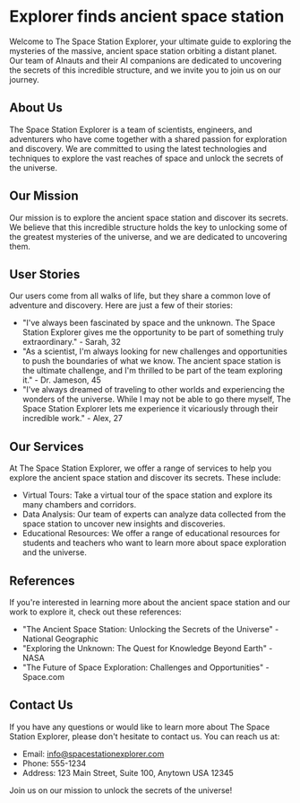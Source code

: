 <!--
Write me content for website with wallpaper which alt text is:

"A team of AInauts and their AI companions exploring a massive, ancient space station orbiting a distant planet."

The name/title of the page should not be 1:1 copy of the alt text but rather a real content of the website which is using this wallpaper.

- Use markdown format 
- Start with the heading
- The content should look like a real website 
- Include real sections like references, contact, user stories, etc. use things relevant to the page purpose.
- Feel free to use structure like headings, bullets, numbering, blockquotes, paragraphs, horizontal lines, etc.
- You can use formatting like bold or _italic_
- You can include UTF-8 emojis
- Links should be only #hash anchors (and you can refer to the document itself)
- Do not include images
-->

<!--font:Poppins-->

# Explorer finds ancient space station

Welcome to The Space Station Explorer, your ultimate guide to exploring the mysteries of the massive, ancient space station orbiting a distant planet. Our team of AInauts and their AI companions are dedicated to uncovering the secrets of this incredible structure, and we invite you to join us on our journey.

## About Us

The Space Station Explorer is a team of scientists, engineers, and adventurers who have come together with a shared passion for exploration and discovery. We are committed to using the latest technologies and techniques to explore the vast reaches of space and unlock the secrets of the universe.

## Our Mission

Our mission is to explore the ancient space station and discover its secrets. We believe that this incredible structure holds the key to unlocking some of the greatest mysteries of the universe, and we are dedicated to uncovering them.

## User Stories

Our users come from all walks of life, but they share a common love of adventure and discovery. Here are just a few of their stories:

- "I've always been fascinated by space and the unknown. The Space Station Explorer gives me the opportunity to be part of something truly extraordinary." - Sarah, 32
- "As a scientist, I'm always looking for new challenges and opportunities to push the boundaries of what we know. The ancient space station is the ultimate challenge, and I'm thrilled to be part of the team exploring it." - Dr. Jameson, 45
- "I've always dreamed of traveling to other worlds and experiencing the wonders of the universe. While I may not be able to go there myself, The Space Station Explorer lets me experience it vicariously through their incredible work." - Alex, 27

## Our Services

At The Space Station Explorer, we offer a range of services to help you explore the ancient space station and discover its secrets. These include:

- Virtual Tours: Take a virtual tour of the space station and explore its many chambers and corridors.
- Data Analysis: Our team of experts can analyze data collected from the space station to uncover new insights and discoveries.
- Educational Resources: We offer a range of educational resources for students and teachers who want to learn more about space exploration and the universe.

## References

If you're interested in learning more about the ancient space station and our work to explore it, check out these references:

- "The Ancient Space Station: Unlocking the Secrets of the Universe" - National Geographic
- "Exploring the Unknown: The Quest for Knowledge Beyond Earth" - NASA
- "The Future of Space Exploration: Challenges and Opportunities" - Space.com

## Contact Us

If you have any questions or would like to learn more about The Space Station Explorer, please don't hesitate to contact us. You can reach us at:

- Email: info@spacestationexplorer.com
- Phone: 555-1234
- Address: 123 Main Street, Suite 100, Anytown USA 12345

Join us on our mission to unlock the secrets of the universe!

